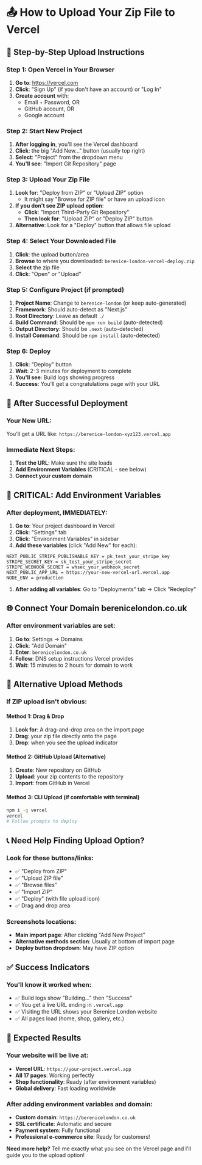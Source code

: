 # 📤 How to Upload Your Zip File to Vercel

## 🎯 Step-by-Step Upload Instructions

### Step 1: Open Vercel in Your Browser
1. **Go to**: https://vercel.com
2. **Click**: "Sign Up" (if you don't have an account) or "Log In"
3. **Create account** with:
   - Email + Password, OR
   - GitHub account, OR
   - Google account

### Step 2: Start New Project
1. **After logging in**, you'll see the Vercel dashboard
2. **Click**: the big "Add New..." button (usually top right)
3. **Select**: "Project" from the dropdown menu
4. **You'll see**: "Import Git Repository" page

### Step 3: Upload Your Zip File
1. **Look for**: "Deploy from ZIP" or "Upload ZIP" option
   - It might say "Browse for ZIP file" or have an upload icon
2. **If you don't see ZIP upload option**:
   - **Click**: "Import Third-Party Git Repository"
   - **Then look for**: "Upload ZIP" or "Deploy ZIP" button
3. **Alternative**: Look for a "Deploy" button that allows file upload

### Step 4: Select Your Downloaded File
1. **Click**: the upload button/area
2. **Browse** to where you downloaded: `berenice-london-vercel-deploy.zip`
3. **Select** the zip file
4. **Click**: "Open" or "Upload"

### Step 5: Configure Project (if prompted)
1. **Project Name**: Change to `berenice-london` (or keep auto-generated)
2. **Framework**: Should auto-detect as "Next.js"
3. **Root Directory**: Leave as default `./`
4. **Build Command**: Should be `npm run build` (auto-detected)
5. **Output Directory**: Should be `.next` (auto-detected)
6. **Install Command**: Should be `npm install` (auto-detected)

### Step 6: Deploy
1. **Click**: "Deploy" button
2. **Wait**: 2-3 minutes for deployment to complete
3. **You'll see**: Build logs showing progress
4. **Success**: You'll get a congratulations page with your URL

## 🎉 After Successful Deployment

### Your New URL:
You'll get a URL like: `https://berenice-london-xyz123.vercel.app`

### Immediate Next Steps:
1. **Test the URL**: Make sure the site loads
2. **Add Environment Variables** (CRITICAL - see below)
3. **Connect your custom domain**

## 🔐 CRITICAL: Add Environment Variables

### After deployment, IMMEDIATELY:
1. **Go to**: Your project dashboard in Vercel
2. **Click**: "Settings" tab
3. **Click**: "Environment Variables" in sidebar
4. **Add these variables** (click "Add New" for each):

```
NEXT_PUBLIC_STRIPE_PUBLISHABLE_KEY = pk_test_your_stripe_key
STRIPE_SECRET_KEY = sk_test_your_stripe_secret
STRIPE_WEBHOOK_SECRET = whsec_your_webhook_secret
NEXT_PUBLIC_APP_URL = https://your-new-vercel-url.vercel.app
NODE_ENV = production
```

5. **After adding all variables**: Go to "Deployments" tab → Click "Redeploy"

## 🌐 Connect Your Domain berenicelondon.co.uk

### After environment variables are set:
1. **Go to**: Settings → Domains
2. **Click**: "Add Domain"
3. **Enter**: `berenicelondon.co.uk`
4. **Follow**: DNS setup instructions Vercel provides
5. **Wait**: 15 minutes to 2 hours for domain to work

## 🚨 Alternative Upload Methods

### If ZIP upload isn't obvious:

#### Method 1: Drag & Drop
1. **Look for**: A drag-and-drop area on the import page
2. **Drag**: your zip file directly onto the page
3. **Drop**: when you see the upload indicator

#### Method 2: GitHub Upload (Alternative)
1. **Create**: New repository on GitHub
2. **Upload**: your zip contents to the repository
3. **Import**: from GitHub in Vercel

#### Method 3: CLI Upload (if comfortable with terminal)
```bash
npm i -g vercel
vercel
# Follow prompts to deploy
```

## 📞 Need Help Finding Upload Option?

### Look for these buttons/links:
- ✅ "Deploy from ZIP"
- ✅ "Upload ZIP file"
- ✅ "Browse files"
- ✅ "Import ZIP"
- ✅ "Deploy" (with file upload icon)
- ✅ Drag and drop area

### Screenshots locations:
- **Main import page**: After clicking "Add New Project"
- **Alternative methods section**: Usually at bottom of import page
- **Deploy button dropdown**: May have ZIP option

## ✅ Success Indicators

### You'll know it worked when:
- ✅ Build logs show "Building..." then "Success"
- ✅ You get a live URL ending in `.vercel.app`
- ✅ Visiting the URL shows your Berenice London website
- ✅ All pages load (home, shop, gallery, etc.)

## 🎯 Expected Results

### Your website will be live at:
- **Vercel URL**: `https://your-project.vercel.app`
- **All 17 pages**: Working perfectly
- **Shop functionality**: Ready (after environment variables)
- **Global delivery**: Fast loading worldwide

### After adding environment variables and domain:
- **Custom domain**: `https://berenicelondon.co.uk`
- **SSL certificate**: Automatic and secure
- **Payment system**: Fully functional
- **Professional e-commerce site**: Ready for customers!

**Need more help?** Tell me exactly what you see on the Vercel page and I'll guide you to the upload option!
